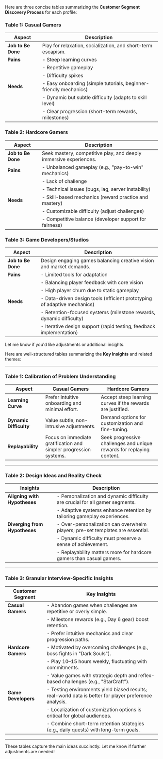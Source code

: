 


Here are three concise tables summarizing the **Customer Segment Discovery Process** for each profile:

### **Table 1: Casual Gamers**
| **Aspect**           | **Description**                                                                                 |
|-----------------------|-----------------------------------------------------------------------------------------------|
| **Job to Be Done**    | Play for relaxation, socialization, and short-term escapism.                                   |
| **Pains**             | - Steep learning curves                                                                       |
|                       | - Repetitive gameplay                                                                         |
|                       | - Difficulty spikes                                                                          |
| **Needs**             | - Easy onboarding (simple tutorials, beginner-friendly mechanics)                             |
|                       | - Dynamic but subtle difficulty (adapts to skill level)                                       |
|                       | - Clear progression (short-term rewards, milestones)                                         |

### **Table 2: Hardcore Gamers**
| **Aspect**           | **Description**                                                                                 |
|-----------------------|-----------------------------------------------------------------------------------------------|
| **Job to Be Done**    | Seek mastery, competitive play, and deeply immersive experiences.                             |
| **Pains**             | - Unbalanced gameplay (e.g., "pay-to-win" mechanics)                                          |
|                       | - Lack of challenge                                                                          |
|                       | - Technical issues (bugs, lag, server instability)                                           |
| **Needs**             | - Skill-based mechanics (reward practice and mastery)                                         |
|                       | - Customizable difficulty (adjust challenges)                                                |
|                       | - Competitive balance (developer support for fairness)                                       |

### **Table 3: Game Developers/Studios**
| **Aspect**           | **Description**                                                                                 |
|-----------------------|-----------------------------------------------------------------------------------------------|
| **Job to Be Done**    | Design engaging games balancing creative vision and market demands.                           |
| **Pains**             | - Limited tools for adaptation                                                                |
|                       | - Balancing player feedback with core vision                                                  |
|                       | - High player churn due to static gameplay                                                    |
| **Needs**             | - Data-driven design tools (efficient prototyping of adaptive mechanics)                      |
|                       | - Retention-focused systems (milestone rewards, dynamic difficulty)                           |
|                       | - Iterative design support (rapid testing, feedback implementation)                           | 

Let me know if you'd like adjustments or additional insights.



Here are well-structured tables summarizing the **Key Insights** and related themes:

---

### **Table 1: Calibration of Problem Understanding**
| **Aspect**          | **Casual Gamers**                                                                             | **Hardcore Gamers**                                                                 |
|----------------------|-----------------------------------------------------------------------------------------------|------------------------------------------------------------------------------------|
| **Learning Curve**   | Prefer intuitive onboarding and minimal effort.                                               | Accept steep learning curves if the rewards are justified.                        |
| **Dynamic Difficulty** | Value subtle, non-intrusive adjustments.                                                     | Demand options for customization and fine-tuning.                                 |
| **Replayability**    | Focus on immediate gratification and simpler progression systems.                             | Seek progressive challenges and unique rewards for replaying content.             |

---

### **Table 2: Design Ideas and Reality Check**
| **Insights**                          | **Description**                                                                 |
|---------------------------------------|--------------------------------------------------------------------------------|
| **Aligning with Hypotheses**          | - Personalization and dynamic difficulty are crucial for all gamer segments.   |
|                                       | - Adaptive systems enhance retention by tailoring gameplay experiences.        |
| **Diverging from Hypotheses**         | - Over-personalization can overwhelm players; pre-set templates are essential. |
|                                       | - Dynamic difficulty must preserve a sense of achievement.                     |
|                                       | - Replayability matters more for hardcore gamers than casual gamers.           |

---

### **Table 3: Granular Interview-Specific Insights**
| **Customer Segment**   | **Key Insights**                                                                                     |
|-------------------------|-----------------------------------------------------------------------------------------------------|
| **Casual Gamers**       | - Abandon games when challenges are repetitive or overly simple.                                    |
|                         | - Milestone rewards (e.g., Day 6 gear) boost retention.                                             |
|                         | - Prefer intuitive mechanics and clear progression paths.                                           |
| **Hardcore Gamers**     | - Motivated by overcoming challenges (e.g., boss fights in "Dark Souls").                           |
|                         | - Play 10–15 hours weekly, fluctuating with commitments.                                            |
|                         | - Value games with strategic depth and reflex-based challenges (e.g., "StarCraft").                 |
| **Game Developers**     | - Testing environments yield biased results; real-world data is better for player preference analysis. |
|                         | - Localization of customization options is critical for global audiences.                           |
|                         | - Combine short-term retention strategies (e.g., daily quests) with long-term goals.               |

---

These tables capture the main ideas succinctly. Let me know if further adjustments are needed!
